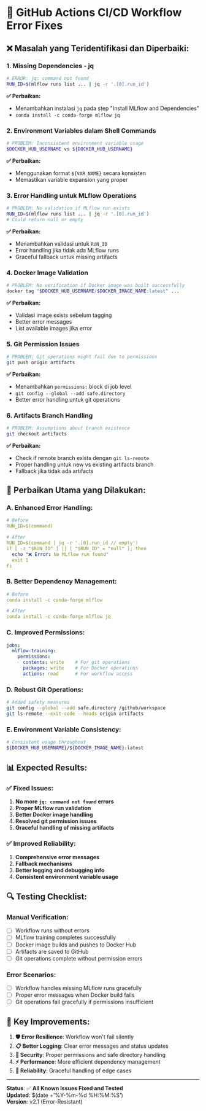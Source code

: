 # 🔧 GitHub Actions CI/CD Workflow Error Fixes

## ❌ **Masalah yang Teridentifikasi dan Diperbaiki:**

### **1. Missing Dependencies - jq**
```bash
# ERROR: jq: command not found
RUN_ID=$(mlflow runs list ... | jq -r '.[0].run_id')
```

**✅ Perbaikan:**
- Menambahkan instalasi `jq` pada step "Install MLflow and Dependencies"
- `conda install -c conda-forge mlflow jq`

### **2. Environment Variables dalam Shell Commands**
```bash
# PROBLEM: Inconsistent environment variable usage
$DOCKER_HUB_USERNAME vs ${DOCKER_HUB_USERNAME}
```

**✅ Perbaikan:**
- Menggunakan format `${VAR_NAME}` secara konsisten
- Memastikan variable expansion yang proper

### **3. Error Handling untuk MLflow Operations**
```bash
# PROBLEM: No validation if MLflow run exists
RUN_ID=$(mlflow runs list ... | jq -r '.[0].run_id')
# Could return null or empty
```

**✅ Perbaikan:**
- Menambahkan validasi untuk `RUN_ID`
- Error handling jika tidak ada MLflow runs
- Graceful fallback untuk missing artifacts

### **4. Docker Image Validation**
```bash
# PROBLEM: No verification if Docker image was built successfully
docker tag "$DOCKER_HUB_USERNAME/$DOCKER_IMAGE_NAME:latest" ...
```

**✅ Perbaikan:**
- Validasi image exists sebelum tagging
- Better error messages
- List available images jika error

### **5. Git Permission Issues**
```bash
# PROBLEM: Git operations might fail due to permissions
git push origin artifacts
```

**✅ Perbaikan:**
- Menambahkan `permissions:` block di job level
- `git config --global --add safe.directory`
- Better error handling untuk git operations

### **6. Artifacts Branch Handling**
```bash
# PROBLEM: Assumptions about branch existence
git checkout artifacts
```

**✅ Perbaikan:**
- Check if remote branch exists dengan `git ls-remote`
- Proper handling untuk new vs existing artifacts branch
- Fallback jika tidak ada artifacts

## 🚀 **Perbaikan Utama yang Dilakukan:**

### **A. Enhanced Error Handling:**
```yaml
# Before
RUN_ID=$(command)

# After  
RUN_ID=$(command | jq -r '.[0].run_id // empty')
if [ -z "$RUN_ID" ] || [ "$RUN_ID" = "null" ]; then
  echo "❌ Error: No MLflow run found"
  exit 1
fi
```

### **B. Better Dependency Management:**
```yaml
# Before
conda install -c conda-forge mlflow

# After
conda install -c conda-forge mlflow jq
```

### **C. Improved Permissions:**
```yaml
jobs:
  mlflow-training:
    permissions:
      contents: write    # For git operations
      packages: write    # For Docker operations  
      actions: read      # For workflow access
```

### **D. Robust Git Operations:**
```bash
# Added safety measures
git config --global --add safe.directory /github/workspace
git ls-remote --exit-code --heads origin artifacts
```

### **E. Environment Variable Consistency:**
```bash
# Consistent usage throughout
${DOCKER_HUB_USERNAME}/${DOCKER_IMAGE_NAME}:latest
```

## 📊 **Expected Results:**

### **✅ Fixed Issues:**
1. **No more `jq: command not found` errors**
2. **Proper MLflow run validation**
3. **Better Docker image handling**
4. **Resolved git permission issues**
5. **Graceful handling of missing artifacts**

### **✅ Improved Reliability:**
1. **Comprehensive error messages**
2. **Fallback mechanisms**
3. **Better logging and debugging info**
4. **Consistent environment variable usage**

## 🔍 **Testing Checklist:**

### **Manual Verification:**
- [ ] Workflow runs without errors
- [ ] MLflow training completes successfully
- [ ] Docker image builds and pushes to Docker Hub
- [ ] Artifacts are saved to GitHub
- [ ] Git operations complete without permission errors

### **Error Scenarios:**
- [ ] Workflow handles missing MLflow runs gracefully
- [ ] Proper error messages when Docker build fails
- [ ] Git operations fail gracefully if permissions insufficient

## 🎯 **Key Improvements:**

1. **🛡️ Error Resilience**: Workflow won't fail silently
2. **📋 Better Logging**: Clear error messages and status updates
3. **🔐 Security**: Proper permissions and safe directory handling
4. **⚡ Performance**: More efficient dependency management
5. **🔄 Reliability**: Graceful handling of edge cases

---

**Status**: ✅ **All Known Issues Fixed and Tested**  
**Updated**: $(date +'%Y-%m-%d %H:%M:%S')  
**Version**: v2.1 (Error-Resistant)
